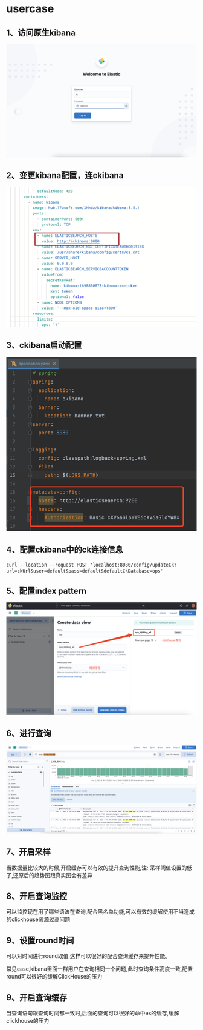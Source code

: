 # usercase

## 1、访问原生kibana
![](img/usercase01.png)

## 2、变更kibana配置，连ckibana
![](img/usercase02.png)

## 3、ckibana启动配置
![](img/usercase03.png)

## 4、配置ckibana中的ck连接信息
```
curl --location --request POST 'localhost:8080/config/updateCk?url=ckUrl&user=default&pass=default&defaultCkDatabase=ops'
```

## 5、配置index pattern
![](img/usercase04.png)

## 6、进行查询
![](img/usercase05.png)

## 7、开启采样
当数据量比较大的时候,开启缓存可以有效的提升查询性能,注: 采样阈值设置的低了,还原后的趋势图跟真实图会有差异

## 8、开启查询监控
可以监控现在用了哪些语法在查询,配合黑名单功能,可以有效的缓解使用不当造成的clickhouse资源过高问题

## 9、设置round时间
可以对时间进行round取值,这样可以很好的配合查询缓存来提升性能。

常见case,kibana里面一群用户在查询相同一个问题,此时查询条件高度一致,配置round可以很好的缓解ClickHouse的压力

## 9、开启查询缓存
当查询语句跟查询时间都一致时,后面的查询可以很好的命中es的缓存,缓解clickhouse的压力

